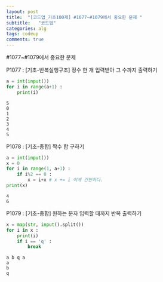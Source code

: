 ```yaml
---
layout: post
title:  "[코드업_기초100제] #1077~#1079에서 중요한 문제 "
subtitle:   "코드업"
categories: alg
tags: codeup
comments: true
---
```


#1077~#1079에서 중요한 문제



P1077 : [기초-반복실행구조] 정수 한 개 입력받아 그 수까지 출력하기


```python
a = int(input())
for i in range(a+1) :
    print(i)
```

    5
    0
    1
    2
    3
    4
    5
    

P1078 : [기초-종합] 짝수 합 구하기


```python
a = int(input())
x = 0
for i in range(1, a+1) :
    if i%2 == 0 :
        x = i+x # x += i 이게 간단하다.
print(x)
```

    4
    6
    

P1079 : [기초-종합] 원하는 문자 입력할 때까지 반복 출력하기


```python
x = map(str, input().split())
for i in x :
    print(i)
    if i == 'q' :
        break
```

    a b q a
    a
    b
    q
    

